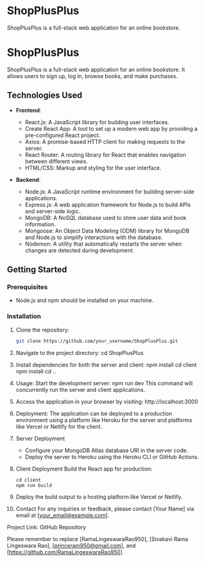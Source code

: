# ShopPlusPlus

ShopPlusPlus is a full-stack web application for an online bookstore.

# ShopPlusPlus

ShopPlusPlus is a full-stack web application for an online bookstore. It allows users to sign up, log in, browse books, and make purchases.

## Technologies Used

- **Frontend**:

  - React.js: A JavaScript library for building user interfaces.
  - Create React App: A tool to set up a modern web app by providing a pre-configured React project.
  - Axios: A promise-based HTTP client for making requests to the server.
  - React Router: A routing library for React that enables navigation between different views.
  - HTML/CSS: Markup and styling for the user interface.

- **Backend**:
  - Node.js: A JavaScript runtime environment for building server-side applications.
  - Express.js: A web application framework for Node.js to build APIs and server-side logic.
  - MongoDB: A NoSQL database used to store user data and book information.
  - Mongoose: An Object Data Modeling (ODM) library for MongoDB and Node.js to simplify interactions with the database.
  - Nodemon: A utility that automatically restarts the server when changes are detected during development.

## Getting Started

### Prerequisites

- Node.js and npm should be installed on your machine.

### Installation

1.  Clone the repository:

    ```sh
    git clone https://github.com/your_username/ShopPlusPlus.git

    ```

2.  Navigate to the project directory:
    cd ShopPlusPlus

3.  Install dependencies for both the server and client:
    npm install
    cd client
    npm install
    cd ..

4.  Usage:
    Start the development server:
    npm run dev
    This command will concurrently run the server and client applications.

5.  Access the application in your browser by visiting:
    http://localhost:3000

6.  Deployment:
    The application can be deployed to a production environment using a platform like Heroku for the server and platforms
    like Vercel or Netlify for the client.

7.  Server Deployment

    - Configure your MongoDB Atlas database URI in the server code.
    - Deploy the server to Heroku using the Heroku CLI or GitHub Actions.

8.  Client Deployment
    Build the React app for production:

        cd client
        npm run build

9.  Deploy the build output to a hosting platform like Vercel or Netlify.
10. Contact
    For any inquiries or feedback, please contact [Your Name] via email at [your_email@example.com].

Project Link: GitHub Repository

Please remember to replace [RamaLingeswaraRao950], [Sivakavi Rama Lingeswara Rao], [princeram950@gmail.com], and [https://github.com/RamaLingeswaraRao950]
